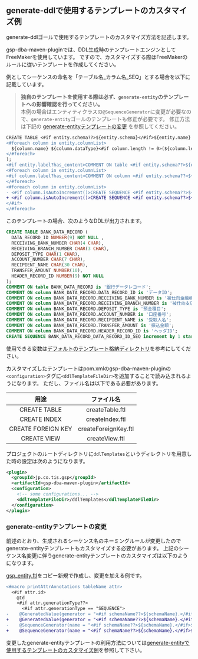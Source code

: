 ## generate-ddlで使用するテンプレートのカスタマイズ例

generate-ddlゴールで使用するテンプレートのカスタマイズ方法を記述します。

gsp-dba-maven-pluginでは、DDL生成時のテンプレートエンジンとしてFreeMakerを使用しています。
ですので、カスタマイズする際はFreeMakerのルールに従いテンプレートを作成してください。<br />

例としてシーケンスの命名を「テーブル名_カラム名_SEQ」とする場合を以下に記載しています。

> **独自のテンプレートを使用する際は必ず、`generate-entity`のテンプレートへの影響確認を行ってください。** <br />
> 本例の場合はエンティティクラスの`@SequenceGenerator`に変更が必要なので、`generate-entity`ゴールのテンプレートも修正が必要です。
> 修正方法は下記の [generate-entityテンプレートの変更](#generate-entityテンプレートの変更) を参照してください。

```diff
CREATE TABLE <#if entity.schema??>${entity.schema}</#if>${entity.name} (
<#foreach column in entity.columnList>
  ${column.name} ${column.dataType}<#if column.length != 0>(${column.length}<#if column.scale != 0>,${column.scale}</#if><#if lengthSemantics==LengthSemantics.CHAR && (column.dataType == "VARCHAR2" || column.dataType == "CHAR")> CHAR</#if>)</#if><#if column.isArray()> ARRAY</#if><#if column.defaultValue?has_content> DEFAULT ${column.defaultValue} </#if><#if !column.isNullable()> NOT NULL </#if><#if column_has_next>,</#if>
</#foreach>
);
<#if entity.label?has_content>COMMENT ON table <#if entity.schema??>${entity.schema}</#if>${entity.name} is '${entity.label}';</#if>
<#foreach column in entity.columnList>
<#if column.label?has_content>COMMENT ON column <#if entity.schema??>${entity.schema}</#if>${entity.name}.${column.name} is '${column.label}';</#if>
</#foreach>
<#foreach column in entity.columnList>
- <#if column.isAutoIncrement()>CREATE SEQUENCE <#if entity.schema??>${entity.schema}</#if>${column.generatorKeyName} increment by 1 start with 1;
+ <#if column.isAutoIncrement()>CREATE SEQUENCE <#if entity.schema??>${entity.schema}</#if>${entity.name}_${column.generatorKeyName} increment by 1 start with 1;
</#if>
</#foreach>
```

このテンプレートの場合、次のようなDDLが出力されます。

```sql
CREATE TABLE BANK_DATA_RECORD (
  DATA_RECORD_ID NUMBER(9) NOT NULL ,
  RECEIVING_BANK_NUMBER CHAR(4 CHAR),
  RECEIVING_BRANCH_NUMBER CHAR(3 CHAR),
  DEPOSIT_TYPE CHAR(1 CHAR),
  ACCOUNT_NUMBER CHAR(7 CHAR),
  RECIPIENT_NAME CHAR(30 CHAR),
  TRANSFER_AMOUNT NUMBER(10),
  HEADER_RECORD_ID NUMBER(9) NOT NULL
);
COMMENT ON table BANK_DATA_RECORD is '銀行データレコード';
COMMENT ON column BANK_DATA_RECORD.DATA_RECORD_ID is 'データID';
COMMENT ON column BANK_DATA_RECORD.RECEIVING_BANK_NUMBER is '被仕向金融機関番号';
COMMENT ON column BANK_DATA_RECORD.RECEIVING_BRANCH_NUMBER is '被仕向支店番号';
COMMENT ON column BANK_DATA_RECORD.DEPOSIT_TYPE is '預金種目';
COMMENT ON column BANK_DATA_RECORD.ACCOUNT_NUMBER is '口座番号';
COMMENT ON column BANK_DATA_RECORD.RECIPIENT_NAME is '受取人名';
COMMENT ON column BANK_DATA_RECORD.TRANSFER_AMOUNT is '振込金額';
COMMENT ON column BANK_DATA_RECORD.HEADER_RECORD_ID is 'ヘッダID';
CREATE SEQUENCE BANK_DATA_RECORD_DATA_RECORD_ID_SEQ increment by 1 start with 1;
```

使用できる変数は[デフォルトのテンプレート格納ディレクトリ](../src/main/resources/jp/co/tis/gsp/tools/db/template)を参考にしてください。

カスタマイズしたテンプレートはpom.xmlのgsp-dba-maven-pluginの`<configuration>`タグに`<ddlTemplateFileDir>`を追加することで読み込まれるようになります。
ただし、ファイル名は以下である必要があります。

|用途|ファイル名|
|:-:|:-:|
|CREATE TABLE|createTable.ftl|
|CREATE INDEX|createIndex.ftl|
|CREATE FOREIGN KEY|createForeignKey.ftl|
|CREATE VIEW|createView.ftl|

プロジェクトのルートディレクトリに`ddlTemplates`というディレクトリを用意した時の設定は次のようになります。

```xml
<plugin>
  <groupId>jp.co.tis.gsp</groupId>
  <artifactId>gsp-dba-maven-plugin</artifactId>
  <configuration>
    <!-- some configurations... -->
    <ddlTemplateFileDir>/ddlTemplates</ddlTemplateFileDir>
  </configuration>
</plugin>
```

### generate-entityテンプレートの変更

前述のとおり、生成されるシーケンス名のネーミングルールが変更したのでgenerate-entityテンプレートもカスタマイズする必要があります。
上記のシーケンス名変更に伴うgenerate-entityテンプレートのカスタマイズは以下のようになります。

[gsp_entity.ftl](../src/main/resources/org/seasar/extension/jdbc/gen/internal/generator/tempaltes/java/gsp_entity.ftl)をコピー新規で作成し、変更を加える例です。
```diff
<#macro printAttrAnnotations tableName attr>
  <#if attr.id>
    @Id
    <#if attr.generationType??>
      <#if attr.generationType == "SEQUENCE">
-    @GeneratedValue(generator = "<#if schemaName??>${schemaName}.</#if>${attr.columnName}_SEQ", strategy = GenerationType.AUTO)
+    @GeneratedValue(generator = "<#if schemaName??>${schemaName}.</#if>${tableName}_${attr.columnName}_SEQ", strategy = GenerationType.AUTO)
-    @SequenceGenerator(name = "<#if schemaName??>${schemaName}.</#if>${attr.columnName}_SEQ", sequenceName = "<#if schemaName??>${schemaName}.</#if>${attr.columnName}_SEQ", initialValue = ${attr.initialValue}, allocationSize = ${attr.allocationSize})
+    @SequenceGenerator(name = "<#if schemaName??>${schemaName}.</#if>${tableName}_${attr.columnName}_SEQ", sequenceName = "<#if schemaName??>${schemaName}.</#if>${tableName}_${attr.columnName}_SEQ", initialValue = ${attr.initialValue}, allocationSize = ${attr.allocationSize})
```

変更したgenerate-entityテンプレートの利用方法については[generate-entityで使用するテンプレートのカスタマイズ例](./custom-EntityTemplate.md)を参照して下さい。
